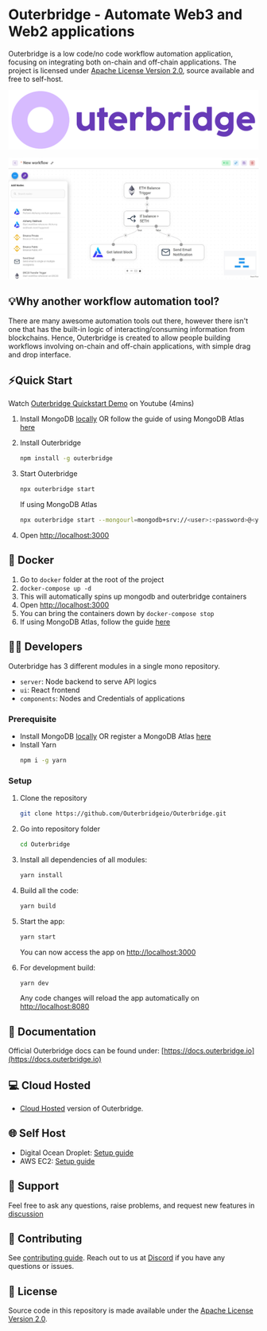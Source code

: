 <!-- markdownlint-disable MD030 -->

# Outerbridge - Automate Web3 and Web2 applications

Outerbridge is a low code/no code workflow automation application, focusing on integrating both on-chain and off-chain applications. The project is licensed under [Apache License Version 2.0](LICENSE.md), source available and free to self-host.

![Outerbridge](./assets/outerbridge_brand.png)

![Outerbridge Screenshot](./assets/screenshot_outerbridge.jpg)

## 💡Why another workflow automation tool?

There are many awesome automation tools out there, however there isn't one that has the built-in logic of interacting/consuming information from blockchains. Hence, Outerbridge is created to allow people building workflows involving on-chain and off-chain applications, with simple drag and drop interface.

## ⚡Quick Start

Watch [Outerbridge Quickstart Demo](https://www.youtube.com/watch?v=x-AfrkKvZ4M) on Youtube (4mins)

1. Install MongoDB [locally](https://www.mongodb.com/docs/manual/administration/install-community/) OR follow the guide of using MongoDB Atlas [here](https://docs.outerbridge.io/get-started#mongodb-atlas)
2. Install Outerbridge
    ```bash
    npm install -g outerbridge
    ```
3. Start Outerbridge

    ```bash
    npx outerbridge start
    ```

    If using MongoDB Atlas

    ```bash
    npx outerbridge start --mongourl=mongodb+srv://<user>:<password>@<your-cluster>.mongodb.net/outerbridge?retryWrites=true&w=majority
    ```

4. Open [http://localhost:3000](http://localhost:3000)

## 🐳 Docker

1. Go to `docker` folder at the root of the project
2. `docker-compose up -d`
3. This will automatically spins up mongodb and outerbridge containers
4. Open [http://localhost:3000](http://localhost:3000)
5. You can bring the containers down by `docker-compose stop`
6. If using MongoDB Atlas, follow the guide [here](https://docs.outerbridge.io/get-started#-docker)

## 👨‍💻 Developers

Outerbridge has 3 different modules in a single mono repository.

-   `server`: Node backend to serve API logics
-   `ui`: React frontend
-   `components`: Nodes and Credentials of applications

### Prerequisite

-   Install MongoDB [locally](https://www.mongodb.com/docs/manual/administration/install-community/) OR register a MongoDB Atlas [here](https://www.mongodb.com/atlas/database)
-   Install Yarn
    ```bash
    npm i -g yarn
    ```

### Setup

1. Clone the repository

    ```bash
    git clone https://github.com/Outerbridgeio/Outerbridge.git
    ```

2. Go into repository folder

    ```bash
    cd Outerbridge
    ```

3. Install all dependencies of all modules:

    ```bash
    yarn install
    ```

4. Build all the code:

    ```bash
    yarn build
    ```

5. Start the app:

    ```bash
    yarn start
    ```

    You can now access the app on [http://localhost:3000](http://localhost:3000)

6. For development build:

    ```bash
    yarn dev
    ```

    Any code changes will reload the app automatically on [http://localhost:8080](http://localhost:8080)

## 📖 Documentation

Official Outerbridge docs can be found under: [https://docs.outerbridge.io](https://docs.outerbridge.io)

## 💻 Cloud Hosted

-   [Cloud Hosted](https://app.outerbridge.io) version of Outerbridge.

## 🌐 Self Host

-   Digital Ocean Droplet: [Setup guide](https://gist.github.com/HenryHengZJ/93210d43d655b4172ee50794ce473b62)
-   AWS EC2: [Setup guide](https://gist.github.com/HenryHengZJ/627cec19671664a88754c7e383232dc8)

## 🙋 Support

Feel free to ask any questions, raise problems, and request new features in [discussion](https://github.com/Outerbridgeio/Outerbridge/discussions)

## 🙌 Contributing

See [contributing guide](CONTRIBUTING.md). Reach out to us at [Discord](https://discord.gg/Y9VE4ykPDJ) if you have any questions or issues.

## 📄 License

Source code in this repository is made available under the [Apache License Version 2.0](LICENSE.md).

